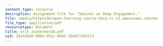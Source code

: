 ```yaml
---
content_type: resource
description: Assignment File for "Seminar on Deep Engagement."
file: /media/https%3A/open-learning-course-data-rc.s3.amazonaws.com/mas-961-seminar-on-deep-engagement-fall-2004/281429e080b8d51c8b8219a027e03113_orit_zuckerman10.pdf
file_type: application/pdf
resourcetype: Document
title: orit_zuckerman10.pdf
uid: 281429e0-80b8-d51c-8b82-19a027e03113
---
```

